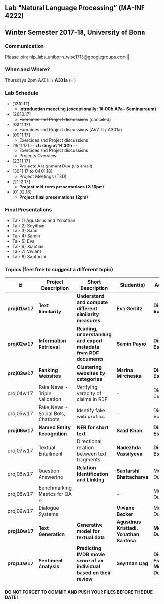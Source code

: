 ## Lab “Natural Language Processing” (MA-INF 4222)
## Winter Semester 2017-18, University of Bonn

### Communication ###
Please join: nlp_labs_unibonn_wise1718@googlegroups.com :email:

### When and Where?
Thursdays 2pm
AVZ III / **A301a** (:white_check_mark:)

### Lab Schedule
- [17.10.17]
	- **Introduction meeeting (exceptionally: 10:00h A7a - Seminarraum)**
- [26.10.17]
	- ~~Exercices and Project discussions~~ (canceled)
- [02.11.17]
	- Exercices and Project discussions (AVZ III / A301a)
- [09.11.17]
	- Exercices and Project discussions
- [16.11.17] **-- starting at 14:20h --**
	- Exercices and Project discussions
	- Projects Overview 
- [23.11.17]
	- Projects Assignment Due (via email)
- [30.11.17 to 04.01.18]
	- Project Meetings (TBD)
- [21.12.17]
	- **Project mid-term presentations (2:15pm)**	
- [01.02.18]
	- **Project final presentations (2pm)**

### Final Presentations
- Talk 1) Agustinus and Yonathan
- Talk 2) Seyithan
- Talk 3) Saad
- Talk 4) Samin
- Talk 5) Eva
- Talk 6) Xiaotian
- Talk 7) Viviane
- Talk 8) Saptarshi

### Topics (feel free to suggest a different topic)

|id| Project Description | Short Description  | Student(s) | Adviser  |
|--|---------------------|-------------------|---------|----------|
|**proj01w17**| **Text Similarity**  | **Understand and compute different similarity measures** |  **Eva Gerlitz**  | **Diego Esteves** | 
|**proj02w17**| **Information Retrieval** | **Reading, understanding and export metadata from PDF documents** |  **Samin Payro**  | **Diego Esteves** | 
|**proj03w17**| **Ranking Websites**  | **Clustering websites by categories** |  **Marina Mircheska**  | **Diego Esteves** |
|proj04w17| Fake News - Triple Validation  | Verifying veracity of claims in RDF |  -  | Diego Esteves | 
|proj05w17| Fake News - Social Bots, Chatbots  | Identify fake web profiles |  -  | Diego Esteves |
|**proj06w17**| **Named Entity Recognition**  | **NER for short text** |  **Saad Khan**  | **Diego Esteves** |
|proj07w17| Textual Entailment  | Directional relation between text fragments |  **Nadezhda Vassilyeva**  | **Diego Esteves** |
|proj08w17| Question Answering  | **Relation Identification and Linking** |  **Saptarshi Bhattacharya**  | Mohnish Dubey |
|proj08w17| Benchmarking Matrics for QA :fire:  |  |  -  | Mohnish Dubey |
|proj09w17| Dialogue Systems  |  | **Viviane Becker** | Mohnish Dubey |
|**proj10w17**| **Text Generation**  | **Generative model for textual data**  | **Agustinus Kristiadi, Yonathan Santosa** | **Mohnish Dubey** |
|**proj11w17**| **Sentiment Analysis**  | **Predicting IMDB movie score of an individual based on their review** | **Seyithan Dag** | **Diego Esteves, Mohnish Dubey** |

#### DO NOT FORGET TO COMMIT AND PUSH YOUR FILES BEFORE THE DUE DATE!

